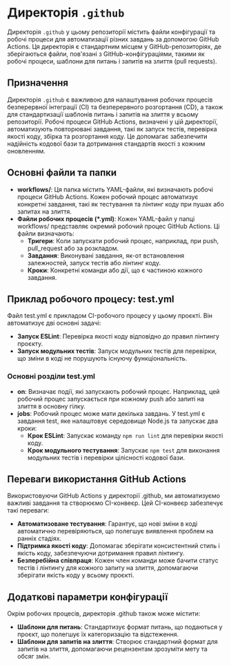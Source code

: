 # Директорія `.github`

Директорія `.github` у цьому репозиторії містить файли конфігурації та робочі процеси для автоматизації різних завдань за допомогою GitHub Actions. Ця директорія є стандартним місцем у GitHub-репозиторіях, де зберігаються файли, пов'язані з GitHub-конфігураціями, такими як робочі процеси, шаблони для питань і запитів на злиття (pull requests).

## Призначення

Директорія `.github` є важливою для налаштування робочих процесів безперервної інтеграції (CI) та безперервного розгортання (CD), а також для стандартизації шаблонів питань і запитів на злиття у всьому репозиторії. Робочі процеси GitHub Actions, визначені у цій директорії, автоматизують повторювані завдання, такі як запуск тестів, перевірка якості коду, збірка та розгортання коду. Це допомагає забезпечити надійність кодової бази та дотримання стандартів якості з кожним оновленням.

## Основні файли та папки

- **workflows/**: Ця папка містить YAML-файли, які визначають робочі процеси GitHub Actions. Кожен робочий процес автоматизує конкретні завдання, такі як тестування та лінтинг коду при пушах або запитах на злиття.
- **Файли робочих процесів (\*.yml)**: Кожен YAML-файл у папці workflows/ представляє окремий робочий процес GitHub Actions. Ці файли визначають:
  - **Тригери**: Коли запускати робочий процес, наприклад, при push, pull_request або за розкладом.
  - **Завдання**: Виконувані завдання, як-от встановлення залежностей, запуск тестів або лінтинг коду.
  - **Кроки**: Конкретні команди або дії, що є частиною кожного завдання.

## Приклад робочого процесу: test.yml

Файл test.yml є прикладом CI-робочого процесу у цьому проєкті. Він автоматизує дві основні задачі:

- **Запуск ESLint**: Перевірка якості коду відповідно до правил лінтингу проєкту.
- **Запуск модульних тестів**: Запуск модульних тестів для перевірки, що зміни в коді не порушують існуючу функціональність.

### Основні розділи test.yml

- **on**: Визначає події, які запускають робочий процес. Наприклад, цей робочий процес запускається при кожному push або запиті на злиття в основну гілку.
- **jobs**: Робочий процес може мати декілька завдань. У test.yml є завдання test, яке налаштовує середовище Node.js та запускає два кроки:
  - **Крок ESLint**: Запускає команду `npm run lint` для перевірки якості коду.
  - **Крок модульного тестування**: Запускає `npm test` для виконання модульних тестів і перевірки цілісності кодової бази.

## Переваги використання GitHub Actions

Використовуючи GitHub Actions у директорії .github, ми автоматизуємо важливі завдання та створюємо CI-конвеєр. Цей CI-конвеєр забезпечує такі переваги:

- **Автоматизоване тестування**: Гарантує, що нові зміни в коді автоматично перевіряються, що полегшує виявлення проблем на ранніх стадіях.
- **Підтримка якості коду**: Допомагає зберігати консистентний стиль і якість коду, забезпечуючи дотримання правил лінтингу.
- **Безперебійна співпраця**: Кожен член команди може бачити статус тестів і лінтингу для кожного запиту на злиття, допомагаючи зберігати якість коду у всьому проєкті.

## Додаткові параметри конфігурації

Окрім робочих процесів, директорія .github також може містити:

- **Шаблони для питань**: Стандартизує формат питань, що подаються у проєкт, що полегшує їх категоризацію та відстеження.
- **Шаблони для запитів на злиття**: Створює стандартний формат для запитів на злиття, допомагаючи рецензентам зрозуміти мету та обсяг змін.
